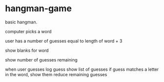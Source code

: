 # hangman-game
basic hangman.

computer picks a word

user has a number of guesses equal to length of word + 3

show blanks for word

show number of guesses remaining

when user guesses
  log guess
  show list of guesses
  if guess matches a letter in the word, show them
  reduce remaining guesses 

